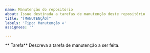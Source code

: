 ```yaml
---
name: Manutenção do repositório
about: Issue destinada a tarefas de manutenção deste repositório
title: "[MANUTENÇÃO]"
labels: 'Tipo: Manutenção ♻'
assignees: ''

---
```


** Tarefa**
Descreva a tarefa de manutenção a ser feita.
